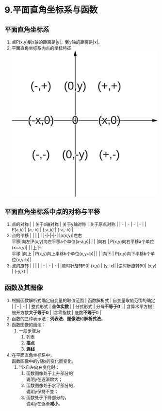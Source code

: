 # 9.平面直角坐标系与函数

## 平面直角坐标系
1. 点P(x,y)到x轴的距离是|y|，到y轴的距离是|x|。
2. 平面直角坐标系内点的坐标特征     
    ![xy](pics/T_1.svg)

## 平面直角坐标系中点的对称与平移

1. 点的对称
   | | 关于x轴对称 | 关于y轴对称 | 关于原点对称 |
   | - | - | - | - |
   | P(a,b) | (a,-b) | (-a,b) | (-a,-b) |
2. 点的平移
   | | | | |
   |-|-|-|-|
   |p(x,y)|左右<br>平移|向左|P(x,y)向左平移a个单位(x-a,y)|
   | | |向右 | P(x,y)向右平移a个单位(x+a,y)|
   | |上下<br>平移 |向上 | P(x,y)向上平移b个单位(x,y+b)|
   | | |向下 | P(x,y)向下平移b个单位(x,y-b)|
3. 点的旋转
   | | | |
   | - | - | - |
   |顺时针旋转90| (x,y) | (y,-x)|
   |逆时针旋转90| (x,y) | (-y,x) |

## 函数及其图像
1. 根据函数解析式确定自变量的取值范围
    | 函数解析式 | 自变量取值范围的确定 |
    | - | - |
    | 整式形式 | **全体实数** |
    | 分式形式 | 分母**不等于0** |
    | 含算术平方根 | 被开方数**大于等于0** |
    |含零指数 | 底数**不等于**0 |
2. 函数的三种表示法：**列表法**、**图像法**和**解析式法**。
3. 函数图像的画法：
   1. 一般步骤为
      1. 列表
      2. **描点**
      3. **连线**
4. 在平面直角坐标系中，     
   函数图像中的y随x的变化而变化。
   1. 当x自左向右变化时：  
        1. 函数图像处于上升部分的       
        说明y在逐渐增大；
        2. 函数图像处于水平部分的，     
           说明y保持不变；
        3. 函数处于下降部分的，     
           说明y在逐渐**减小**。